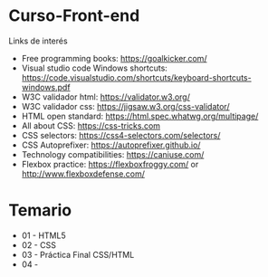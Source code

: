 # Curso-Front-end


 Links de interés

* Free programming books: https://goalkicker.com/
* Visual studio code Windows shortcuts: https://code.visualstudio.com/shortcuts/keyboard-shortcuts-windows.pdf
* W3C validador html: https://validator.w3.org/
* W3C validador css: https://jigsaw.w3.org/css-validator/
* HTML open standard: https://html.spec.whatwg.org/multipage/
* All about CSS: https://css-tricks.com
* CSS selectors: https://css4-selectors.com/selectors/
* CSS Autoprefixer: https://autoprefixer.github.io/
* Technology compatibilities: https://caniuse.com/
* Flexbox practice: https://flexboxfroggy.com/ or http://www.flexboxdefense.com/

# Temario

* 01 - HTML5
* 02 - CSS
* 03 - Práctica Final CSS/HTML
* 04 - 
